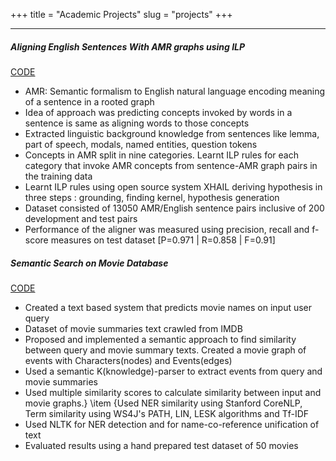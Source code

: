 +++
title = "Academic Projects"
slug = "projects"
+++

<hr>

##### Aligning English Sentences With AMR graphs using ILP

[CODE](https://github.com/agarwalshubham2007/AMR-Aligner-ILP)

* AMR: Semantic formalism to English natural language encoding meaning of a sentence in a rooted graph
* Idea of approach was predicting concepts invoked by words in a sentence is same as aligning words to those concepts
* Extracted linguistic background knowledge from sentences like lemma, part of speech, modals, named entities, question tokens
* Concepts in AMR split in nine categories. Learnt ILP rules for each category that invoke AMR concepts from sentence-AMR graph pairs in the training data
* Learnt ILP rules using open source system XHAIL deriving hypothesis in three steps : grounding, finding kernel, hypothesis generation
* Dataset consisted of 13050 AMR/English sentence pairs inclusive of 200 development and test pairs
* Performance of the aligner was measured using precision, recall and f-score measures on test dataset [P=0.971 | R=0.858 | F=0.91]

##### Semantic Search on Movie Database

[CODE](https://github.com/bhuvneshdev/NlpMovieDb)

* Created a text based system that predicts movie names on input user query
* Dataset of movie summaries text crawled from IMDB
* Proposed and implemented a semantic approach to find similarity between query and movie summary texts. Created a movie graph of events with Characters(nodes) and Events(edges)
* Used a semantic  K(knowledge)-parser to extract events from query and movie summaries
* Used multiple similarity scores to calculate similarity between input and movie graphs.} \item {Used NER similarity using Stanford CoreNLP, Term similarity using WS4J's PATH, LIN, LESK algorithms and Tf-IDF
* Used NLTK for NER detection and for name-co-reference unification of text
* Evaluated results using a hand prepared test dataset of 50 movies
